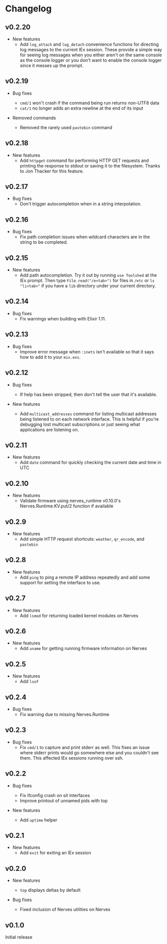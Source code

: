 # Changelog

## v0.2.20

* New features
  * Add `log_attach` and `log_detach` convenience functions for directing log
    messages to the current IEx session. These provide a simple way for seeing
    log messages when you either aren't on the same console as the console logger or
    you don't want to enable the console logger since it messes up the prompt.

## v0.2.19

* Bug fixes
  * `cmd/1` won't crash if the command being run returns non-UTF8 data
  * `cat/1` no longer adds an extra newline at the end of its input

* Removed commands
  * Removed the rarely used `pastebin` command

## v0.2.18

* New features
  * Add `httpget` command for performing HTTP GET requests and printing the
    response to stdout or saving it to the filesystem. Thanks to Jon Thacker for
    this feature.

## v0.2.17

* Bug fixes
  * Don't trigger autocompletion when in a string interpolation.

## v0.2.16

* Bug fixes
  * Fix path completion issues when wildcard characters are in the string to be
    completed.

## v0.2.15

* New features
  * Add path autocompletion. Try it out by running `use Toolshed` at the IEx
    prompt. Then type `File.read("/e<tab>")` for files in `/etc` or `ls
    "li<tab>"` if you have a `lib` directory under your current directory.

## v0.2.14

* Bug fixes
  * Fix warnings when building with Elixir 1.11.

## v0.2.13

* Bug fixes
  * Improve error message when `:inets` isn't available so that it says how to
    add it to your `mix.exs`.

## v0.2.12

* Bug fixes
  * If help has been stripped, then don't tell the user that it's available.

* New features
  * Add `multicast_addresses` command for listing multicast addresses being
    listened to on each network interface. This is helpful if you're debugging
    lost multicast subscriptions or just seeing what applications are listening
    on.

## v0.2.11

* New features
  * Add `date` command for quickly checking the current date and time in UTC

## v0.2.10

* New features
  * Validate firmware using nerves_runtime v0.10.0's Nerves.Runtime.KV.put/2
    function if available

## v0.2.9

* New features
  * Add simple HTTP request shortcuts: `weather`, `qr_encode`, and `pastebin`

## v0.2.8

* New features
  * Add `ping` to ping a remote IP address repeatedly and add some
    support for setting the interface to use.

## v0.2.7

* New features
  * Add `lsmod` for returning loaded kernel modules on Nerves

## v0.2.6

* New features
  * Add `uname` for getting running firmware information on Nerves

## v0.2.5

* New features
  * Add `lsof`

## v0.2.4

* Bug fixes
  * Fix warning due to missing Nerves.Runtime

## v0.2.3

* Bug fixes
  * Fix `cmd/1` to capture and print stderr as well. This fixes an issue where
    stderr prints would go somewhere else and you couldn't see them. This
    affected IEx sessions running over ssh.

## v0.2.2

* Bug fixes
  * Fix ifconfig crash on sit interfaces
  * Improve printout of unnamed pids with top

* New features
  * Add `uptime` helper

## v0.2.1

* New features
  * Add `exit` for exiting an IEx session

## v0.2.0

* New features
  * `top` displays deltas by default

* Bug fixes
  * Fixed inclusion of Nerves utilities on Nerves

## v0.1.0

Initial release
